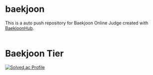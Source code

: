 # baekjoon
This is a auto push repository for Baekjoon Online Judge created with [BaekjoonHub](https://github.com/BaekjoonHub/BaekjoonHub).
<br>
<br>

# Baekjoon Tier
[![Solved.ac Profile](http://mazassumnida.wtf/api/generate_badge?boj=jgm0327)](https://solved.ac/jgm0327)<br/>
